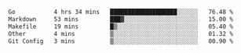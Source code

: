 <!--START_SECTION:waka-->

```txt
Go           4 hrs 34 mins   ███████████████████░░░░░░   76.48 %
Markdown     53 mins         ███▓░░░░░░░░░░░░░░░░░░░░░   15.00 %
Makefile     19 mins         █▒░░░░░░░░░░░░░░░░░░░░░░░   05.40 %
Other        4 mins          ▒░░░░░░░░░░░░░░░░░░░░░░░░   01.32 %
Git Config   3 mins          ▒░░░░░░░░░░░░░░░░░░░░░░░░   00.90 %
```

<!--END_SECTION:waka-->
